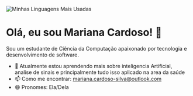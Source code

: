![Minhas Linguagens Mais Usadas](https://github-readme-stats.vercel.app/api/top-langs/?username=Cardosodev83&layout=compact&theme=dracula)

# Olá, eu sou Mariana Cardoso! 👋

Sou um estudante de Ciência da Computação apaixonado por tecnologia e desenvolvimento de software.

- 🌱 Atualmente estou aprendendo mais sobre inteligencia Artificial, analise de sinais e principalmente tudo isso aplicado na area da saúde
- 📫 Como me encontrar: [mariana.cardoso-silva@outlook.com](mailto:mariana.cardoso-silva@outlook.com)
- 😄 Pronomes: Ela/Dela
